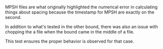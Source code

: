 MPSH files are what originally highlighted the numerical error in calculating
things about spacing because the timestamp for MPSH are exactly on the second.

In addition to what's tested in the other bound, there was also an issue with 
chopping the a file when the bound came in the middle of a file.

This test ensures the proper behavior is observed for that case.

